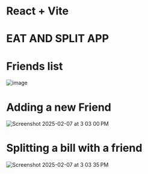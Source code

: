 # React + Vite

# EAT AND SPLIT APP

# Friends list
![image](https://github.com/user-attachments/assets/89c7e840-13a2-4aa9-bb65-f5c9c447dfc7)

# Adding a new Friend
![Screenshot 2025-02-07 at 3 03 00 PM](https://github.com/user-attachments/assets/502d6721-f4dd-40c5-81a4-a6061c19ef19)

# Splitting a bill with a friend
![Screenshot 2025-02-07 at 3 03 35 PM](https://github.com/user-attachments/assets/bd4ad014-8ad9-4de2-9853-2b8169b2f1fc)
